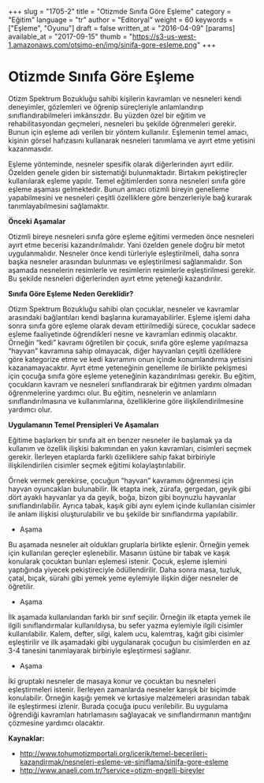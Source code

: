 +++
slug = "1705-2"
title = "Otizmde Sınıfa Göre Eşleme"
category = "Eğitim"
language = "tr"
author = "Editoryal"
weight = 60
keywords = ["Eşleme", "Oyunu"]
draft = false
written_at = "2016-04-09"
[params]
available_at = "2017-09-15"
thumb = "https://s3-us-west-1.amazonaws.com/otsimo-en/img/sinifa-gore-esleme.png"
+++


# Otizmde Sınıfa Göre Eşleme

Otizm Spektrum Bozukluğu sahibi kişilerin kavramları ve nesneleri kendi deneyimler, gözlemleri ve öğrenip süreçleriyle anlamlandırıp sınıflandırabilmeleri imkânsızdır. Bu yüzden özel bir eğitim ve rehabilitasyondan geçmeleri, nesneleri bu şekilde öğrenmeleri gerekir. Bunun için eşleme adı verilen bir yöntem kullanılır. Eşlemenin temel amacı, kişinin görsel hafızasını kullanarak nesneleri tanımlama ve ayırt etme yetisini kazanmasıdır.

Eşleme yönteminde, nesneler spesifik olarak diğerlerinden ayırt edilir. Özelden genele giden bir sistematiği bulunmaktadır. Birtakım pekiştireçler kullanılarak eşleme yapılır. Temel eğitimlerden sonra nesneleri sınıfa göre eşleme aşaması gelmektedir. Bunun amacı otizmli bireyin genelleme yapabilmesini ve nesneleri çeşitli özelliklere göre benzerleriyle bağ kurarak tanımlayabilmesini sağlamaktır.


**Önceki Aşamalar**

Otizmli bireye nesneleri sınıfa göre eşleme eğitimi vermeden önce nesneleri ayırt etme becerisi kazandırılmalıdır. Yani özelden genele doğru bir metot uygulanmalıdır. Nesneler önce kendi türleriyle eşleştirilmeli, daha sonra başka nesneler arasından bulunması ve eşleştirilmesi sağlanmalıdır. Son aşamada nesnelerin resimlerle ve resimlerin resimlerle eşleştirilmesi gerekir. Bu şekilde nesneleri diğerlerinden ayırt etme yeteneği kazandırılır.

**Sınıfa Göre Eşleme Neden Gereklidir?**

Otizm Spektrum Bozukluğu sahibi olan çocuklar, nesneler ve kavramlar arasındaki bağlantıları kendi başlarına kuramayabilirler. Eşleme işlemi daha sonra sınıfa göre eşleme olarak devam ettirilmediği sürece, çocuklar sadece eşleme faaliyetinde öğrendikleri nesne ve kavramları edinmiş olacaktır. Örneğin “kedi” kavramı öğretilen bir çocuk, sınıfa göre eşleme yapılmazsa “hayvan” kavramına sahip olmayacak, diğer hayvanları çeşitli özelliklere göre kategorize etme ve kedi kavramını onun içinde konumlandırma yetisini kazanamayacaktır. Ayırt etme yeteneğinin genelleme ile birlikte pekişmesi için çocuğa sınıfa göre eşleme yeteneğinin kazandırılması gerekir. Bu eğitim, çocukların kavram ve nesneleri sınıflandırarak bir eğitmen yardımı olmadan öğrenmelerine yardımcı olur. Bu eğitim, nesnelerin ve anlamların sınıflandırılmasına ve kullanımlarına, özelliklerine göre ilişkilendirilmesine yardımcı olur.

**Uygulamanın Temel Prensipleri Ve Aşamaları**

Eğitime başlarken bir sınıfa ait en benzer nesneler ile başlamak ya da kullanım ve özellik ilişkisi bakımından en yakın kavramları, cisimleri seçmek gerekir. İlerleyen etaplarda farklı özelliklere sahip fakat birbiriyle ilişkilendirilen cisimler seçmek eğitimi kolaylaştırılabilir.

Örnek vermek gerekirse, çocuğun “hayvan” kavramını öğrenmesi için hayvan oyuncakları bulunabilir. İlk etapta inek, zürafa, gergedan, geyik gibi dört ayaklı hayvanlar ya da geyik, boğa, bizon gibi boynuzlu hayvanlar sınıflandırılabilir. Ayrıca tabak, kaşık gibi aynı eylem içinde kullanılan cisimler ile anlam ilişkisi oluşturulabilir ve bu şekilde bir sınıflandırma yapılabilir.

  * Aşama

Bu aşamada nesneler ait oldukları gruplarla birlikte eşlenir. Örneğin yemek için kullanılan gereçler eşlenebilir. Masanın üstüne bir tabak ve kaşık konularak çocuktan bunları eşlemesi istenir. Çocuk, eşleme işlemini yaptığında yiyecek pekiştireciyle ödüllendirilir. Daha sonra masa, tuzluk, çatal, bıçak, sürahi gibi yemek yeme eylemiyle ilişkin diğer nesneler de öğretilir.

  * Aşama

İlk aşamada kullanılandan farklı bir sınıf seçilir. Örneğin ilk etapta yemek ile ilgili sınıflandırmalar kullanıldıysa, bu sefer yazma eylemiyle ilgili cisimler kullanılabilir. Kalem, defter, silgi, kalem ucu, kalemtraş, kağıt gibi cisimler eşleştirilir ve ilk aşamadaki gibi uygulanarak çocuğun bu cisimlerden en az 3-4 tanesini tanımlayarak birbiriyle eşleştirmesi sağlanır.

  * Aşama

İki gruptaki nesneler de masaya konur ve çocuktan bu nesneleri eşleştirmeleri istenir. İlerleyen zamanlarda nesneler karışık bir biçimde konulabilir. Örneğin kaşığı yemek ve kırtasiye malzemeleri arasından tabak ile eşleştirmesi izlenir. Burada çocuğa ipucu verilebilir. Bu uygulama öğrendiği kavramları hatırlamasını sağlayacak ve sınıflandırmanın mantığını çözmesine yardımcı olacaktır.

**Kaynaklar:**

  * http://www.tohumotizmportali.org/icerik/temel-becerileri-kazandirmak/nesneleri-esleme-ve-siniflama/sinifa-gore-esleme
  * http://www.anaeli.com.tr/?service=otizm-engelli-bireyler
